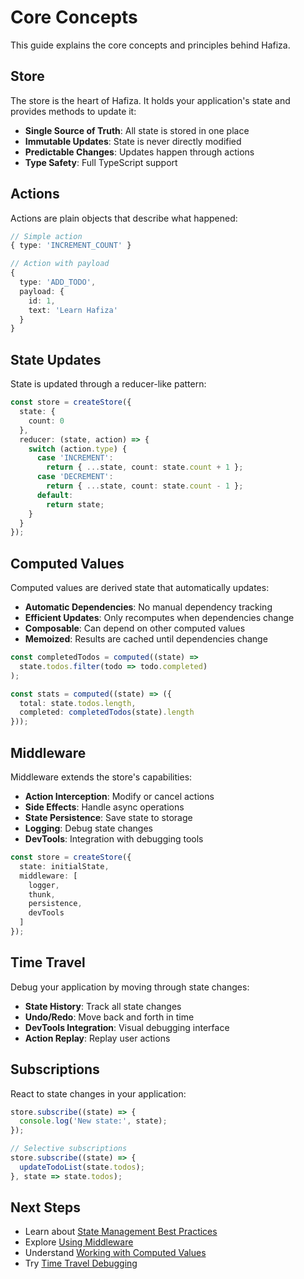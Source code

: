 # Core Concepts

This guide explains the core concepts and principles behind Hafiza.

## Store

The store is the heart of Hafiza. It holds your application's state and provides methods to update it:

- **Single Source of Truth**: All state is stored in one place
- **Immutable Updates**: State is never directly modified
- **Predictable Changes**: Updates happen through actions
- **Type Safety**: Full TypeScript support

## Actions

Actions are plain objects that describe what happened:

```typescript
// Simple action
{ type: 'INCREMENT_COUNT' }

// Action with payload
{ 
  type: 'ADD_TODO',
  payload: {
    id: 1,
    text: 'Learn Hafiza'
  }
}
```

## State Updates

State is updated through a reducer-like pattern:

```typescript
const store = createStore({
  state: {
    count: 0
  },
  reducer: (state, action) => {
    switch (action.type) {
      case 'INCREMENT':
        return { ...state, count: state.count + 1 };
      case 'DECREMENT':
        return { ...state, count: state.count - 1 };
      default:
        return state;
    }
  }
});
```

## Computed Values

Computed values are derived state that automatically updates:

- **Automatic Dependencies**: No manual dependency tracking
- **Efficient Updates**: Only recomputes when dependencies change
- **Composable**: Can depend on other computed values
- **Memoized**: Results are cached until dependencies change

```typescript
const completedTodos = computed((state) => 
  state.todos.filter(todo => todo.completed)
);

const stats = computed((state) => ({
  total: state.todos.length,
  completed: completedTodos(state).length
}));
```

## Middleware

Middleware extends the store's capabilities:

- **Action Interception**: Modify or cancel actions
- **Side Effects**: Handle async operations
- **State Persistence**: Save state to storage
- **Logging**: Debug state changes
- **DevTools**: Integration with debugging tools

```typescript
const store = createStore({
  state: initialState,
  middleware: [
    logger,
    thunk,
    persistence,
    devTools
  ]
});
```

## Time Travel

Debug your application by moving through state changes:

- **State History**: Track all state changes
- **Undo/Redo**: Move back and forth in time
- **DevTools Integration**: Visual debugging interface
- **Action Replay**: Replay user actions

## Subscriptions

React to state changes in your application:

```typescript
store.subscribe((state) => {
  console.log('New state:', state);
});

// Selective subscriptions
store.subscribe((state) => {
  updateTodoList(state.todos);
}, state => state.todos);
```

## Next Steps

- Learn about [State Management Best Practices](state-management.md)
- Explore [Using Middleware](middleware.md)
- Understand [Working with Computed Values](computed.md)
- Try [Time Travel Debugging](time-travel.md) 